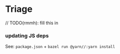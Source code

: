 # Triage

// TODO(rmmh): fill this in

### updating JS deps

See: `package.json` + `bazel run @yarn//:yarn install`
